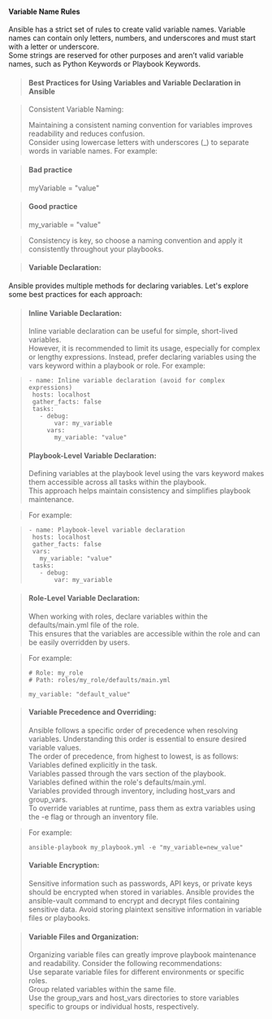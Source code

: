 #### Variable Name Rules

Ansible has a strict set of rules to create valid variable names. Variable names can contain only letters, numbers, and underscores and must start with a letter or underscore.   
Some strings are reserved for other purposes and aren’t valid variable names, such as Python Keywords or Playbook Keywords.  

>#### Best Practices for Using Variables and Variable Declaration in Ansible  

>Consistent Variable Naming:
>  
>Maintaining a consistent naming convention for variables improves readability and reduces confusion.   
>Consider using lowercase letters with underscores (_) to separate words in variable names. For example:  

>#### Bad practice
>myVariable = "value"

>#### Good practice
>my_variable = "value"

>Consistency is key, so choose a naming convention and apply it consistently throughout your playbooks.  

>#### Variable Declaration:  
Ansible provides multiple methods for declaring variables. Let's explore some best practices for each approach:  

>#### Inline Variable Declaration:
>Inline variable declaration can be useful for simple, short-lived variables.   
>However, it is recommended to limit its usage, especially for complex or lengthy expressions. Instead, prefer declaring variables using the vars keyword within a playbook or role. For example:  

>```
>- name: Inline variable declaration (avoid for complex expressions)
>  hosts: localhost
>  gather_facts: false
>  tasks:
>    - debug:
>        var: my_variable
>      vars:
>        my_variable: "value"
>```
>  
>#### Playbook-Level Variable Declaration:
>
>Defining variables at the playbook level using the vars keyword makes them accessible across all tasks within the playbook.  
>This approach helps maintain consistency and simplifies playbook maintenance.  

>For example:  

>```
>- name: Playbook-level variable declaration
>  hosts: localhost
>  gather_facts: false
>  vars:
>    my_variable: "value"
>  tasks:
>    - debug:
>        var: my_variable
>```

>#### Role-Level Variable Declaration:  
>When working with roles, declare variables within the defaults/main.yml file of the role.  
>This ensures that the variables are accessible within the role and can be easily overridden by users.   

>For example:
>  
>```
># Role: my_role
># Path: roles/my_role/defaults/main.yml
>
>my_variable: "default_value"
>```

>#### Variable Precedence and Overriding:  
>Ansible follows a specific order of precedence when resolving variables. Understanding this order is essential to ensure desired variable values.  
>The order of precedence, from highest to lowest, is as follows:     
>Variables defined explicitly in the task.    
>Variables passed through the vars section of the playbook.  
>Variables defined within the role's defaults/main.yml.  
>Variables provided through inventory, including host_vars and group_vars.  
>To override variables at runtime, pass them as extra variables using the -e flag or through an inventory file.   

>For example:
>```
>ansible-playbook my_playbook.yml -e "my_variable=new_value"  
>```
>  
>#### Variable Encryption:
>Sensitive information such as passwords, API keys, or private keys should be encrypted when stored in variables. 
>Ansible provides the ansible-vault command to encrypt and decrypt files containing sensitive data. Avoid storing plaintext sensitive information in variable files or playbooks.  
  
>#### Variable Files and Organization:  
>Organizing variable files can greatly improve playbook maintenance and readability. Consider the following recommendations:  
>Use separate variable files for different environments or specific roles.  
>Group related variables within the same file.  
>Use the group_vars and host_vars directories to store variables specific to groups or individual hosts, respectively.  
